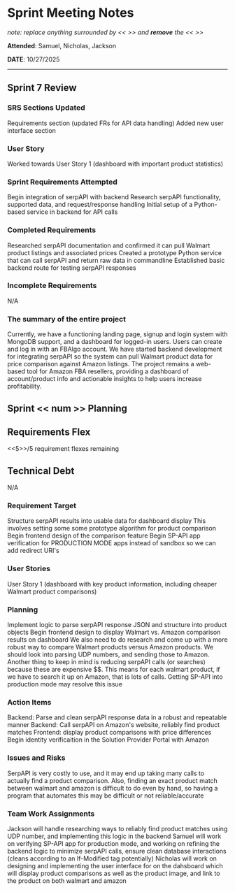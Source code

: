 # Sprint Meeting Notes

*note: replace anything surrounded by << >> and **remove** the << >>*

**Attended**: Samuel, Nicholas, Jackson

**DATE**: 10/27/2025

***

## Sprint 7 Review

### SRS Sections Updated

Requirements section (updated FRs for API data handling)
Added new user interface section

### User Story

Worked towards User Story 1 (dashboard with important product statistics)

### Sprint Requirements Attempted

Begin integration of serpAPI with backend
Research serpAPI functionality, supported data, and request/response handling
Initial setup of a Python-based service in backend for API calls

### Completed Requirements

Researched serpAPI documentation and confirmed it can pull Walmart product listings and associated prices
Created a prototype Python service that can call serpAPI and return raw data in commandline
Established basic backend route for testing serpAPI responses

### Incomplete Requirements

N/A

### The summary of the entire project

Currently, we have a functioning landing page, signup and login system with MongoDB support, and a dashboard for logged-in users. Users can create and log in with an FBAlgo account. We have started backend development for integrating serpAPI so the system can pull Walmart product data for price comparison against Amazon listings. The project remains a web-based tool for Amazon FBA resellers, providing a dashboard of account/product info and actionable insights to help users increase profitability.


## Sprint << num >> Planning

## Requirements Flex

<<5>>/5 requirement flexes remaining

## Technical Debt

N/A

### Requirement Target

Structure serpAPI results into usable data for dashboard display
    This involves setting some some prototype algorithm for product comparison
Begin frontend design of the comparison feature
Begin SP-API app verification for PRODUCTION MODE apps instead of sandbox so we can add redirect URI's

### User Stories

User Story 1 (dashboard with key product information, including cheaper Walmart product comparisons)

### Planning

Implement logic to parse serpAPI response JSON and structure into product objects
Begin frontend design to display Walmart vs. Amazon comparison results on dashboard
We also need to do research and come up with a more robust way to compare Walmart products versus Amazon products. We should look into parsing UDP numbers, and sending those to Amazon. Another thing to keep in mind is reducing serpAPI calls (or searches) because these are expensive $$. This means for each walmart product, if we have to search it up on Amazon, that is lots of calls.
    Getting SP-API into production mode may resolve this issue


### Action Items

Backend: Parse and clean serpAPI response data in a robust and repeatable manner
Backend: Call serpAPI on Amazon's website, reliably find product matches
Frontend: display product comparisons with price differences
Begin identity verificaition in the Solution Provider Portal with Amazon

### Issues and Risks

SerpAPI is very costly to use, and it may end up taking many calls to actually find a product comparison. Also, finding an exact product match between walmart and amazon is difficult to do even by hand, so having a program that automates this may be difficult or not reliable/accurate

### Team Work Assignments

Jackson will handle researching ways to reliably find product matches using UDP number, and implementing this logic in the backend
Samuel will work on verifying SP-API app for production mode, and working on refining the backend logic to minimize serpAPI calls, ensure clean database interactions (cleans according to an If-Modified tag potentially)
Nicholas will work on designing and implementing the user interface for on the dahsboard which will display product comparisons as well as the product image, and link to the product on both walmart and amazon